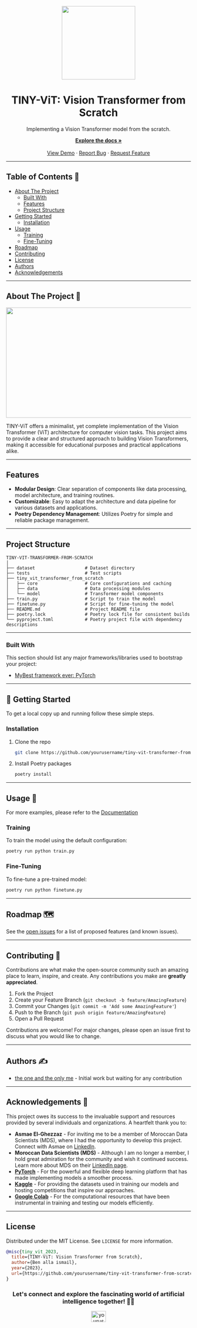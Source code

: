 <div align="center">
  <img src="https://yourimageurl.com/logo.png" width="200" height="200"/>
  <h1>TINY-ViT: Vision Transformer from Scratch</h1>
  <p>Implementing a Vision Transformer model from the scratch.</p>

  <a href="https://github.com/yourusername/tiny-vit-transformer-from-scratch"><strong>Explore the docs »</strong></a>
  <br />
  <br />
  <a href="https://drive.google.com/file/d/yourvideoid/view?usp=sharing">View Demo</a>
  ·
  <a href="https://github.com/yourusername/tiny-vit-transformer-from-scratch/issues">Report Bug</a>
  ·
  <a href="https://github.com/yourusername/tiny-vit-transformer-from-scratch/issues">Request Feature</a>
</div>






---







## Table of Contents 📘
- [About The Project](#about-the-project)
  - [Built With](#built-with)
  - [Features](#features)
  - [Project Structure](#project-structure)
- [Getting Started](#getting-started)
  - [Installation](#installation)
- [Usage](#usage)
  - [Training](#training)
  - [Fine-Tuning](#fine-tuning)
- [Roadmap](#roadmap)
- [Contributing](#contributing)
- [License](#license)
- [Authors](#authors)
- [Acknowledgements](#acknowledgements)




---



## About The Project 📖

<div align="center">
  <img src="https://yourimageurl.com/vit-architecture.png" width="600" height="300"/>
</div>

TINY-ViT offers a minimalist, yet complete implementation of the Vision Transformer (ViT) architecture for computer vision tasks. This project aims to provide a clear and structured approach to building Vision Transformers, making it accessible for educational purposes and practical applications alike.





---




## Features
- **Modular Design**: Clear separation of components like data processing, model architecture, and training routines.
- **Customizable**: Easy to adapt the architecture and data pipeline for various datasets and applications.
- **Poetry Dependency Management**: Utilizes Poetry for simple and reliable package management.



---





## Project Structure
```
TINY-VIT-TRANSFORMER-FROM-SCRATCH
│
├── dataset                   # Dataset directory
├── tests                     # Test scripts
├── tiny_vit_transformer_from_scratch
│   ├── core                  # Core configurations and caching
│   ├── data                  # Data processing modules
│   └── model                 # Transformer model components
├── train.py                  # Script to train the model
├── finetune.py               # Script for fine-tuning the model
├── README.md                 # Project README file
├── poetry.lock               # Poetry lock file for consistent builds
└── pyproject.toml            # Poetry project file with dependency descriptions
```





---






### Built With
This section should list any major frameworks/libraries used to bootstrap your project:
- [MyBest framework ever: PyTorch](https://pytorch.org/)

---





## 🚀 Getting Started

To get a local copy up and running follow these simple steps.





### Installation

1. Clone the repo
   ```sh
   git clone https://github.com/yourusername/tiny-vit-transformer-from-scratch.git
   ```
2. Install Poetry packages
   ```sh
   poetry install
   ```





---





## Usage 📐

For more examples, please refer to the [Documentation](https://example.com)

### Training

To train the model using the default configuration:

```bash
poetry run python train.py
```





### Fine-Tuning

To fine-tune a pre-trained model:

```bash
poetry run python finetune.py
```





---





## Roadmap 🗺

See the [open issues](https://github.com/yourusername/tiny-vit-transformer-from-scratch/issues) for a list of proposed features (and known issues).





---





## Contributing 🤝 

Contributions are what make the open-source community such an amazing place to learn, inspire, and create. Any contributions you make are **greatly appreciated**.

1. Fork the Project
2. Create your Feature Branch (`git checkout -b feature/AmazingFeature`)
3. Commit your Changes (`git commit -m 'Add some AmazingFeature'`)
4. Push to the Branch (`git push origin feature/AmazingFeature`)
5. Open a Pull Request

Contributions are welcome! For major changes, please open an issue first to discuss what you would like to change.




---





## Authors ✍️

- [the one and the only me](https://github.com/yourusername) - Initial work but waiting for any contribution




---




## Acknowledgements 🎉

This project owes its success to the invaluable support and resources provided by several individuals and organizations. A heartfelt thank you to:

- **Asmae El-Ghezzaz** - For inviting me to be a member of Moroccan Data Scientists (MDS), where I had the opportunity to develop this project. Connect with Asmae on [LinkedIn](https://www.linkedin.com/in/asmae-el-ghezzaz/overlay/about-this-profile/?lipi=urn%3Ali%3Apage%3Ad_flagship3_profile_view_base%3BSk39wJRaTEC3ElVJ0v4EGg%3D%3D).
- **Moroccan Data Scientists (MDS)** - Although I am no longer a member, I hold great admiration for the community and wish it continued success. Learn more about MDS on their [LinkedIn page](https://www.linkedin.com/company/moroccands/?miniCompanyUrn=urn%3Ali%3Afsd_company%3A100793870&lipi=urn%3Ali%3Apage%3Ad_flagship3_company%3Bc%2FlA05lPR6WtM85Jp043zQ%3D%3D).
- [**PyTorch**](https://pytorch.org/) - For the powerful and flexible deep learning platform that has made implementing models a smoother process.
- [**Kaggle**](https://www.kaggle.com/) - For providing the datasets used in training our models and hosting competitions that inspire our approaches.
- [**Google Colab**](https://colab.research.google.com/) - For the computational resources that have been instrumental in training and testing our models efficiently.





---






## License
Distributed under the MIT License. See `LICENSE` for more information.

```bibtex
@misc{tiny_vit_2023,
  title={TINY-ViT: Vision Transformer from Scratch},
  author={Ben alla ismail},
  year={2023},
  url={https://github.com/yourusername/tiny-vit-transformer-from-scratch}
}
```



<div align="center">
  <h3>Let's connect and explore the fascinating world of artificial intelligence together! 🤖🌟</h3>
  <a href="https://twitter.com/yourusername" target="blank">
    <img align="center" src="https://raw.githubusercontent.com/username/github-profile-readme-generator/master/src/images/icons/Social/twitter.svg" alt="yourusername" height="30" width="40" />
  </a>
  <a href="https://

linkedin.com/in/yourlinkedinprofile" target="blank">
    <img align="center" src="https://raw.githubusercontent.com/username/github-profile-readme-generator/master/src/images/icons/Social/linked-in-alt.svg" alt="yourlinkedinprofile" height="30" width="40" />
  </a>
</div>

